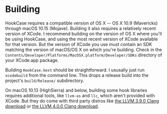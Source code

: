 # Building

HookCase requires a compatible version of OS X -- OS X 10.9
(Mavericks) through macOS 10.15 (Mojave).  Building it also requires a
relatively recent version of XCode.  I recommend building on the
version of OS X where you'll be using HookCase, and using the most
recent version of XCode available for that version.  But the version
of XCode you use must contain an SDK matching the version of macOS/OS
X on which you're building.  Check in the
`Contents/Developer/Platforms/MacOSX.platform/Developer/SDKs`
directory of your XCode.app package.

Building `HookCase.kext` should be straightforward.  I ususally just
run `xcodebuild` from the command line.  This drops a release build
into the project's `build/Release/` subdirectory.

On macOS 10.13 (HighSierra) and below, building some hook libraries
requires additional tools, like `llvm-as` and `llc`, which aren't
provided with XCode.  But they do come with third party distros like
[the LLVM 3.9.0 Clang download](http://releases.llvm.org/3.9.0/clang+llvm-3.9.0-x86_64-apple-darwin.tar.xz) or
[the LLVM 4.0.0 Clang download](http://releases.llvm.org/4.0.0/clang+llvm-4.0.0-x86_64-apple-darwin.tar.xz).
